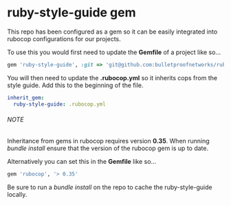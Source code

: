 # ruby-style-guide gem
This repo has been configured as a gem so it can be easily integrated into rubocop configurations for our projects.

To use this you would first need to update the **Gemfile** of a project like so...

```ruby
gem 'ruby-style-guide', :git => 'git@github.com:bulletproofnetworks/ruby-style-guide.git'
```

You will then need to update the **.rubocop.yml** so it inherits cops from the style guide. Add this to the beginning of the file.

```yaml
inherit_gem:
  ruby-style-guide: .rubocop.yml
```

###### NOTE
Inheritance from gems in rubocop requires version **0.35**. When running *bundle install* ensure that the version of the rubocop gem is up to date.

Alternatively you can set this in the **Gemfile** like so...

```ruby
gem 'rubocop', '> 0.35'
```

Be sure to run a *bundle install* on the repo to cache the ruby-style-guide locally.
